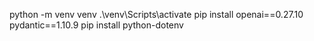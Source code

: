 python -m venv venv
.\venv\Scripts\activate
pip install openai==0.27.10 pydantic==1.10.9
pip install python-dotenv
